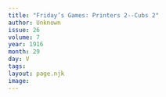 ```yaml
---
title: "Friday’s Games: Printers 2--Cubs 2"
author: Unknown
issue: 26
volume: 7
year: 1916
month: 29
day: V
tags:
layout: page.njk
image:
---
```



